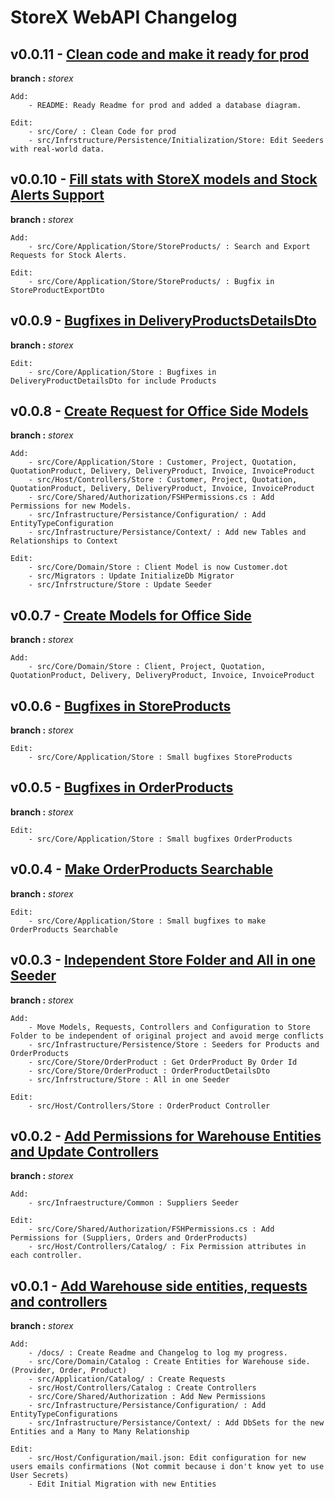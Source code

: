 # StoreX WebAPI Changelog

## v0.0.11 - [Clean code and make it ready for prod]()

**branch :** _storex_

    Add:
        - README: Ready Readme for prod and added a database diagram.

    Edit:
        - src/Core/ : Clean Code for prod
        - src/Infrstructure/Persistence/Initialization/Store: Edit Seeders with real-world data.

## v0.0.10 - [Fill stats with StoreX models and Stock Alerts Support](https://github.com/rafitajaen/StoreX-WebAPI/tree/688d3349b2823bdb0fd492828102e8af6e449a40)

**branch :** _storex_

    Add:
        - src/Core/Application/Store/StoreProducts/ : Search and Export Requests for Stock Alerts.

    Edit:
        - src/Core/Application/Store/StoreProducts/ : Bugfix in StoreProductExportDto

## v0.0.9 - [Bugfixes in DeliveryProductsDetailsDto](https://github.com/rafitajaen/StoreX-WebAPI/tree/decce606983c5dda81b725afb93097a36171f29d)

**branch :** _storex_

    Edit:
        - src/Core/Application/Store : Bugfixes in DeliveryProductDetailsDto for include Products

## v0.0.8 - [Create Request for Office Side Models](https://github.com/rafitajaen/StoreX-WebAPI/tree/501d5841a3ed1e75b2f8fa33391f3439390cf4b7)

**branch :** _storex_

    Add:
        - src/Core/Application/Store : Customer, Project, Quotation, QuotationProduct, Delivery, DeliveryProduct, Invoice, InvoiceProduct
        - src/Host/Controllers/Store : Customer, Project, Quotation, QuotationProduct, Delivery, DeliveryProduct, Invoice, InvoiceProduct
        - src/Core/Shared/Authorization/FSHPermissions.cs : Add Permissions for new Models.
        - src/Infrastructure/Persistance/Configuration/ : Add EntityTypeConfiguration
        - src/Infrastructure/Persistance/Context/ : Add new Tables and Relationships to Context

    Edit:
        - src/Core/Domain/Store : Client Model is now Customer.dot
        - src/Migrators : Update InitializeDb Migrator
        - src/Infrstructure/Store : Update Seeder

## v0.0.7 - [Create Models for Office Side](https://github.com/rafitajaen/StoreX-WebAPI/tree/3d4adddcd583832e50e28c39e091a177c979e824)

**branch :** _storex_

    Add:
        - src/Core/Domain/Store : Client, Project, Quotation, QuotationProduct, Delivery, DeliveryProduct, Invoice, InvoiceProduct

## v0.0.6 - [Bugfixes in StoreProducts](https://github.com/rafitajaen/StoreX-WebAPI/tree/5d7e5e920b1ec5a1cf18aac20bbd5ecfb5a33878)

**branch :** _storex_

    Edit:
        - src/Core/Application/Store : Small bugfixes StoreProducts

## v0.0.5 - [Bugfixes in OrderProducts](https://github.com/rafitajaen/StoreX-WebAPI/tree/1566be581cc9537c3cc2520a100a1dd59a6be320)

**branch :** _storex_

    Edit:
        - src/Core/Application/Store : Small bugfixes OrderProducts

## v0.0.4 - [Make OrderProducts Searchable](https://github.com/rafitajaen/StoreX-WebAPI/tree/c52dda8c77ef7584a8d54af56bcc61c06f2603bc)

**branch :** _storex_

    Edit:
        - src/Core/Application/Store : Small bugfixes to make OrderProducts Searchable

## v0.0.3 - [Independent Store Folder and All in one Seeder](https://github.com/rafitajaen/StoreX-WebAPI/tree/9bfacfcfd48b5ce259db79cabfd7312bd45e9413)

**branch :** _storex_

    Add:
        - Move Models, Requests, Controllers and Configuration to Store Folder to be independent of original project and avoid merge conflicts
        - src/Infrastructure/Persistence/Store : Seeders for Products and OrderProducts
        - src/Core/Store/OrderProduct : Get OrderProduct By Order Id
        - src/Core/Store/OrderProduct : OrderProductDetailsDto
        - src/Infrstructure/Store : All in one Seeder

    Edit:
        - src/Host/Controllers/Store : OrderProduct Controller

## v0.0.2 - [Add Permissions for Warehouse Entities and Update Controllers](https://github.com/rafitajaen/StoreX-WebAPI/tree/da5618d83cec6719a1a638575435a04393cb7575)

**branch :** _storex_

    Add:
        - src/Infraestructure/Common : Suppliers Seeder

    Edit:
        - src/Core/Shared/Authorization/FSHPermissions.cs : Add Permissions for (Suppliers, Orders and OrderProducts)
        - src/Host/Controllers/Catalog/ : Fix Permission attributes in each controller.

## v0.0.1 - [Add Warehouse side entities, requests and controllers](https://github.com/rafitajaen/StoreX-WebAPI/tree/53cbabeb04a22403656c18ef7b04e94b7d0dfd01)

**branch :** _storex_

    Add:
        - /docs/ : Create Readme and Changelog to log my progress.
        - src/Core/Domain/Catalog : Create Entities for Warehouse side. (Provider, Order, Product)
        - src/Application/Catalog/ : Create Requests
        - src/Host/Controllers/Catalog : Create Controllers
        - src/Core/Shared/Authorization : Add New Permissions
        - src/Infrastructure/Persistance/Configuration/ : Add EntityTypeConfigurations
        - src/Infrastructure/Persistance/Context/ : Add DbSets for the new Entities and a Many to Many Relationship

    Edit:
        - src/Host/Configuration/mail.json: Edit configuration for new users emails confirmations (Not commit because i don't know yet to use User Secrets)
        - Edit Initial Migration with new Entities
